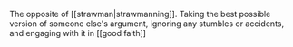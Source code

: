The opposite of [[strawman|strawmanning]]. Taking the best possible version of someone else's argument, ignoring any stumbles or accidents, and engaging with it in [[good faith]]
